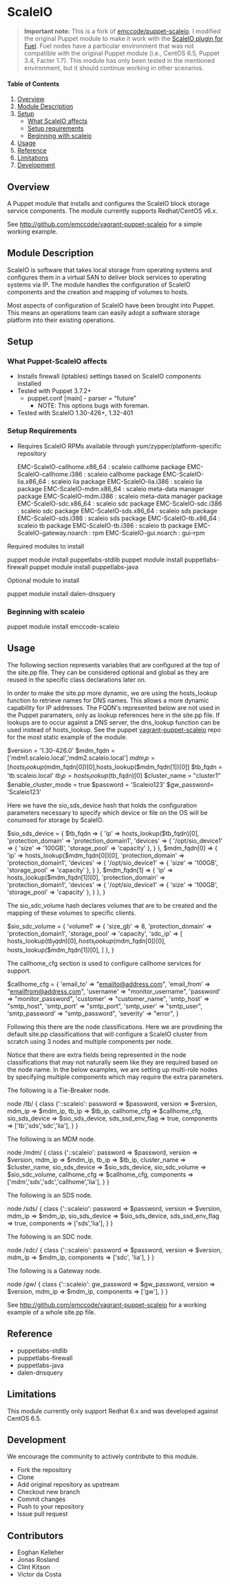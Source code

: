 # ScaleIO

> **Important note:** This is a fork of [emccode/puppet-scaleio](https://github.com/emccode-scaleio). I modified the original Puppet module to make it work with the [ScaleIO plugin for Fuel](https://github.com/openstack/fuel-plugin-scaleio). Fuel nodes have a particular environment that was not compatible with the original Puppet module (i.e., CentOS 6.5, Puppet 3.4, Facter 1.7). This module has only been tested in the mentioned environment, but it should continue working in other scenarios.

#### Table of Contents

1. [Overview](#overview)
2. [Module Description](#module-description)
3. [Setup](#setup)
    * [What ScaleIO affects](#what-scaleio-affects)
    * [Setup requirements](#setup-requirements)
    * [Beginning with scaleio](#beginning-with-scaleio)
4. [Usage](#usage)
5. [Reference](#reference)
5. [Limitations](#limitations)
6. [Development](#development)

## Overview

A Puppet module that installs and configures the  ScaleIO block storage service components.  The module currently supports Redhat/CentOS v6.x.  

See <http://github.com/emccode/vagrant-puppet-scaleio> for a simple working example.

## Module Description

ScaleIO is software that takes local storage from operating systems and configures them in a virtual SAN to deliver block services to operating systems via IP.  The module handles the configuration of ScaleIO components and the creation and mapping of volumes to hosts.

Most aspects of configuration of ScaleIO have been brought into Puppet.  This means an operations team can easily adopt a software storage platform into their existing operations.

## Setup

### What Puppet-ScaleIO affects

* Installs firewall (iptables) settings based on ScaleIO components installed
* Tested with Puppet 3.7.2+
  * puppet.conf [main] - parser = “future”
    * NOTE: This options bugs with foreman.
* Tested with ScaleIO 1.30-426+, 1.32-401

### Setup Requirements

* Requires ScaleIO RPMs available through yum/zypper/platform-specific repository

  EMC-ScaleIO-callhome.x86_64 : scaleio callhome package
  EMC-ScaleIO-callhome.i386 : scaleio callhome package
  EMC-ScaleIO-lia.x86_64 : scaleio lia package
  EMC-ScaleIO-lia.i386 : scaleio lia package
  EMC-ScaleIO-mdm.x86_64 : scaleio meta-data manager package
  EMC-ScaleIO-mdm.i386 : scaleio meta-data manager package
  EMC-ScaleIO-sdc.x86_64 : scaleio sdc package
  EMC-ScaleIO-sdc.i386 : scaleio sdc package
  EMC-ScaleIO-sds.x86_64 : scaleio sds package
  EMC-ScaleIO-sds.i386 : scaleio sds package
  EMC-ScaleIO-tb.x86_64 : scaleio tb package
  EMC-ScaleIO-tb.i386 : scaleio tb package
  EMC-ScaleIO-gateway.noarch : rpm
  EMC-ScaleIO-gui.noarch : gui-rpm


Required modules to install

  puppet module install puppetlabs-stdlib
  puppet module install puppetlabs-firewall
  puppet module install puppetlabs-java


Optional module to install

  puppet module install dalen-dnsquery

### Beginning with scaleio

  puppet module install emccode-scaleio

## Usage

The following section represents variables that are configured at the top of the site.pp file.  They can be considered optional and global as they are reused in the specific class declarations later on.

In order to make the site.pp more dynamic, we are using the hosts_lookup function to retrieve names for DNS names.  This allows a more dynamic capability for IP addresses.  The FQDN's represented below are not used in the Puppet paramaters, only as lookup references here in the site.pp file.  If lookups are to occur against a DNS server, the dns_lookup function can be used instead of hosts_lookup.  See the puppet <a href="https://github.com/emccode/vagrant-puppet-scaleio">vagrant-puppet-scaleio</a> repo for the most static example of the module.

  $version = '1.30-426.0'
  $mdm_fqdn = ['mdm1.scaleio.local','mdm2.scaleio.local']
  $mdm_ip = [hosts_lookup($mdm_fqdn[0])[0],hosts_lookup($mdm_fqdn[1])[0]]
  $tb_fqdn = 'tb.scaleio.local'
  $tb_ip = hosts_lookup($tb_fqdn)[0]
  $cluster_name = "cluster1"
  $enable_cluster_mode = true
  $password = 'Scaleio123'
  $gw_password= 'Scaleio123'

Here we have the sio_sds_device hash that holds the configuration parameters necessary to specify which device or file on the OS will be conumsed for storage by ScaleIO.

  $sio_sds_device = {
            $tb_fqdn => {
              'ip' => hosts_lookup($tb_fqdn)[0],
              'protection_domain' => 'protection_domain1',
              'devices' => {
                '/opt/sio_device1' => {  'size' => '100GB',
                                         'storage_pool' => 'capacity'
                                      },
              }
            },
            $mdm_fqdn[0] => {
              'ip' => hosts_lookup($mdm_fqdn[0])[0],
              'protection_domain' => 'protection_domain1',
              'devices' => {
                '/opt/sio_device1' => {  'size' => '100GB',
                                         'storage_pool' => 'capacity'
                                      },
              }
            },
            $mdm_fqdn[1] => {
              'ip' => hosts_lookup($mdm_fqdn[1])[0],
              'protection_domain' => 'protection_domain1',
              'devices' => {
                '/opt/sio_device1' => {  'size' => '100GB',
                                         'storage_pool' => 'capacity'
                                      },
              }
            },
          }

The sio_sdc_volume hash declares volumes that are to be created and the mapping of these volumes to specific clients.

  $sio_sdc_volume = {
            'volume1' => { 'size_gb' => 8,
            'protection_domain' => 'protection_domain1',
            'storage_pool' => 'capacity',
            'sdc_ip' => [
                hosts_lookup($tb_fqdn)[0],
                hosts_lookup($mdm_fqdn[0])[0],
                hosts_lookup($mdm_fqdn[1])[0],
              ]
            },
          }

The callhome_cfg section is used to configure callhome services for support.

  $callhome_cfg = {
          'email_to' => "emailto@address.com",
          'email_from' => "emailfrom@address.com",
          'username' => "monitor_username",
          'password' => "monitor_password",
          'customer' => "customer_name",
          'smtp_host' => "smtp_host",
          'smtp_port' => "smtp_port",
          'smtp_user' => "smtp_user",
          'smtp_password' => "smtp_password",
          'severity' => "error",
        }


Following this there are the node classifications.  Here we are provdining the default site.pp classifications that will configure a ScaleIO cluster from scratch using 3 nodes and multiple components per node.

Notice that there are extra fields being represented in the node classifications that may not naturally seem like they are required based on the node name.  In the below examples, we are setting up multi-role nodes by specifying multiple components which may require the extra parameters.

The following is a Tie-Breaker node.

  node /tb/ {
    class {'::scaleio':
          password => $password,
          version => $version,
          mdm_ip => $mdm_ip,
          tb_ip => $tb_ip,
          callhome_cfg => $callhome_cfg,
          sio_sds_device => $sio_sds_device,
          sds_ssd_env_flag => true,
          components => ['tb','sds','sdc','lia'],
    }
  }

The following is an MDM node.

  node /mdm/ {
    class {'::scaleio':
          password => $password,
          version => $version,
          mdm_ip => $mdm_ip,
          tb_ip => $tb_ip,
          cluster_name => $cluster_name,
          sio_sds_device => $sio_sds_device,
          sio_sdc_volume => $sio_sdc_volume,
          callhome_cfg => $callhome_cfg,
          components => ['mdm','sds','sdc','callhome','lia'],
    }
  }

The following is an SDS node.

  node /sds/ {
    class {'::scaleio':
          password => $password,
          version => $version,
          mdm_ip => $mdm_ip,
          sio_sds_device => $sio_sds_device,
          sds_ssd_env_flag => true,
          components => ['sds','lia'],
    }
  }

The following is an SDC node.

  node /sdc/ {
    class {'::scaleio':
          password => $password,
          version => $version,
          mdm_ip => $mdm_ip,
          components => ['sdc', 'lia'],
    }
  }

The following is a Gateway node.

  node /gw/ {
    class {'::scaleio':
          gw_password => $gw_password,
          version => $version,
          mdm_ip => $mdm_ip,
          components => ['gw'],
    }
  }


See <http://github.com/emccode/vagrant-puppet-scaleio> for a working example of a whole site.pp file.


## Reference

* puppetlabs-stdlib
* puppetlabs-firewall
* puppetlabs-java
* dalen-dnsquery

## Limitations

This module currently only support Redhat 6.x and was developed against CentOS 6.5.

## Development

We encourage the community to actively contribute to this module.

* Fork the repository
* Clone
* Add original repository as upstream
* Checkout new branch
* Commit changes
* Push to your repository
* Issue pull request

## Contributors

* Eoghan Kelleher
* Jonas Rosland
* Clint Kitson
* Victor da Costa
